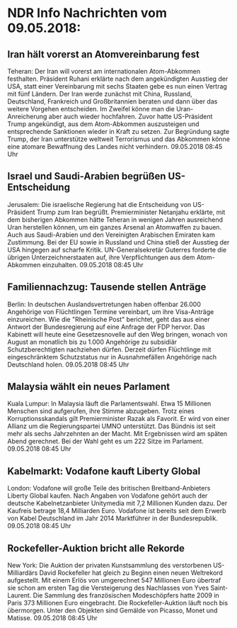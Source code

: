 # NDR Info Nachrichten vom 09.05.2018:


## Iran hält vorerst an Atomvereinbarung fest
Teheran: Der Iran will vorerst am internationalen Atom-Abkommen festhalten. Präsident Ruhani erklärte nach dem angekündigten Ausstieg der USA, statt einer Vereinbarung mit sechs Staaten gebe es nun einen Vertrag mit fünf Ländern. Der Iran werde zunächst mit China, Russland, Deutschland, Frankreich und Großbritannien beraten und dann über das weitere Vorgehen entscheiden. Im Zweifel könne man die Uran-Anreicherung aber auch wieder hochfahren. Zuvor hatte US-Präsident Trump angekündigt, aus dem Atom-Abkommen auszusteigen und entsprechende Sanktionen wieder in Kraft zu setzen. Zur Begründung sagte Trump, der Iran unterstütze weltweit Terrorismus und das Abkommen könne eine atomare Bewaffnung des Landes nicht verhindern. 09.05.2018 08:45 Uhr 

## Israel und Saudi-Arabien begrüßen US-Entscheidung
Jerusalem:	Die israelische Regierung hat die Entscheidung von US-Präsident Trump zum Iran begrüßt. Premierminister Netanjahu erklärte, mit dem bisherigen Abkommen hätte Teheran in wenigen Jahren ausreichend Uran herstellen können, um ein ganzes Arsenal an Atomwaffen zu bauen. Auch aus Saudi-Arabien und den Vereinigten Arabischen Emiraten kam Zustimmung. Bei der EU sowie in Russland und China stieß der Ausstieg der USA hingegen auf scharfe Kritik. UN-Generalsekretär Guterres forderte die übrigen Unterzeichnerstaaten auf, ihre Verpflichtungen aus dem Atom-Abkommen einzuhalten. 09.05.2018 08:45 Uhr 

## Familiennachzug: Tausende stellen Anträge
Berlin: In deutschen Auslandsvertretungen haben offenbar 26.000 Angehörige von Flüchtlingen Termine vereinbart, um ihre Visa-Anträge einzureichen. Wie die "Rheinische Post" berichtet, geht das aus einer Antwort der Bundesregierung auf eine Anfrage der FDP hervor. Das Kabinett will heute eine Gesetzesnovelle auf den Weg bringen, wonach von August an monatlich bis zu 1.000 Angehörige zu subsidiär Schutzberechtigten nachziehen dürfen. Derzeit dürfen Flüchtlinge mit eingeschränktem Schutzstatus nur in Ausnahmefällen Angehörige nach Deutschland holen. 09.05.2018 08:45 Uhr 

## Malaysia wählt ein neues Parlament
Kuala Lumpur: In Malaysia läuft die Parlamentswahl. Etwa 15 Millionen Menschen sind aufgerufen, ihre Stimme abzugeben. Trotz eines Korruptionsskandals gilt Premierminister Razak als Favorit. Er wird von einer Allianz um die Regierungspartei UMNO unterstützt. Das Bündnis ist seit mehr als sechs Jahrzehnten an der Macht. Mit Ergebnissen wird am späten Abend gerechnet. Bei der Wahl geht es um 222 Sitze im Parlament. 09.05.2018 08:45 Uhr 

## Kabelmarkt: Vodafone kauft Liberty Global
London:      Vodafone will große Teile des britischen Breitband-Anbieters Liberty Global kaufen. Nach Angaben von Vodafone gehört auch der deutsche Kabelnetzanbieter Unitymedia mit 7,2 Millionen Kunden dazu. Der Kaufreis betrage 18,4 Milliarden Euro. Vodafone ist bereits seit dem Erwerb von Kabel Deutschland im Jahr 2014 Marktführer in der Bundesrepublik. 09.05.2018 08:45 Uhr 

## Rockefeller-Auktion bricht alle Rekorde
New York:	Die Auktion der privaten Kunstsammlung des verstorbenen US-Milliardärs David Rockefeller hat gleich zu Beginn einen neuen Weltrekord aufgestellt. Mit einem Erlös von umgerechnet 547 Millionen Euro übertraf sie schon am ersten Tag die Versteigerung des Nachlasses von Yves Saint-Laurent. Die Sammlung des französischen Modeschöpfers hatte 2009 in Paris 373 Millionen Euro eingebracht. Die Rockefeller-Auktion läuft noch bis übermorgen. Unter den Objekten sind Gemälde von Picasso, Monet und Matisse. 09.05.2018 08:45 Uhr 
